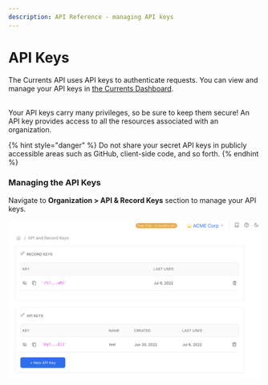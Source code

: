 ```yaml
---
description: API Reference - managing API keys
---
```


# API Keys

The Currents API uses API keys to authenticate requests. You can view and manage your API keys in [the Currents Dashboard](https://app.currents.dev).

\
Your API keys carry many privileges, so be sure to keep them secure! An API key provides access to all the resources associated with an organization.&#x20;

{% hint style="danger" %}
Do not share your secret API keys in publicly accessible areas such as GitHub, client-side code, and so forth.
{% endhint %}

### Managing the API Keys

Navigate to **Organization > API & Record Keys** section to manage your API keys.

![Managing API keys in Currents Dashboard](<../../.gitbook/assets/CleanShot 2022-07-06 at 15.26.44@2x.png>)
